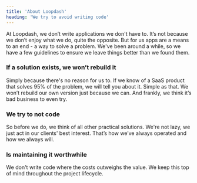 ```yaml
---
title: 'About Loopdash'
heading: 'We try to avoid writing code'
---
```


<p class="mb-6 text-lg text-gray-500">At Loopdash, we don’t write applications we don't have to. It’s not because we don’t enjoy what we do, quite the opposite. But for us apps are a means to an end - a way to solve a problem. We've been around a while, so we have a few guidelines to ensure we leave things better than we found them.</p>


<h3 class="font-bold mb-1 text-lg text-blue-500">If a solution exists, we won’t rebuild it</h3>

<p class="mb-6 text-lg text-gray-500">Simply because there's no reason for us to. If we know of a SaaS product that solves 95% of the problem, we will tell you about it. Simple as that. We won’t rebuild our own version just because we can. And frankly, we think it’s bad business to even try.</p>
  
  
<h3 class="font-bold mb-1 text-lg text-blue-500">We try to not code</h3>

<p class="mb-6 text-lg text-gray-500">So before we do, we think of all other practical solutions. We're not lazy, we just act in our clients' best interest. That’s how we’ve always operated and how we always will.</p>
  
  
<h3 class="font-bold mb-1 text-lg text-blue-500">Is maintaining it worthwhile</h3>

<p class="mb-6 text-lg text-gray-500">We don't write code where the costs outweighs the value. We keep this top of mind throughout the project lifecycle.</p>